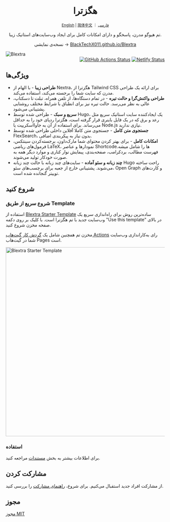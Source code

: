 <div align="center">
  <h1 align="center">هگزترا</h1>
  <sup align="center"><a href="README.md">English</a> | <a href="README.zh-cn.md">简体中文</a> ｜ <a href="README.fa.md">فارسی</a></sup>
  <p align="center">تم هیوگو مدرن، پاسخگو و دارای امکانات کامل برای ایجاد وب‌سایت‌های استاتیک زیبا.</p>

نسخه‌ی نمایشی → [BlackTechX011.github.io/Blextra](https://BlackTechX011.github.io/Blextra/fa)
</div>

<picture>
  <source media="(prefers-color-scheme: dark)" srcset="https://user-images.githubusercontent.com/5097752/263550533-c18343ca-3848-4230-b5c0-ee989d7916da.png">
  <img alt="Blextra" src="https://user-images.githubusercontent.com/5097752/263550528-663599f9-17a1-4686-b5c4-3da233b5034d.png">
</picture>

<div align="right">
<a href="https://github.com/BlackTechX011/Blextra/actions/workflows/pages.yml"><img alt="GitHub Actions Status" src="https://github.com/BlackTechX011/Blextra/actions/workflows/pages.yml/badge.svg"></a> <a href="https://app.netlify.com/sites/hugo-Blextra/deploys"><img alt="Netlify Status" src="https://api.netlify.com/api/v1/badges/61d6e55a-2447-487e-b59f-c9537e5df175/deploy-status"></a>
</div>

## ویژگی‌ها

- **طراحی زیبا** - با الهام از Nextra، هگزترا از Tailwind CSS برای ارائه یک طراحی مدرن که سایت شما را برجسته می‌کند، استفاده می‌کند.
- **طراحی واکنش‌گرا و حالت تیره** - در تمام دستگاه‌ها، از تلفن همراه، تبلت تا دسکتاپ، عالی به نظر می‌رسد. حالت تیره نیز برای انطباق با شرایط مختلف روشنایی پشتیبانی می‌شود.
- **سریع و سبک** - طراحی شده توسط Hugo، یک ایجادکننده سایت استاتیک سریع مثل رعد و برق که در یک فایل باینری قرار گرفته است، هگزترا ردپای خود را به حداقل می‌رساند. برای استفاده از آن به جاوااسکریپت یا Node.js نیازی ندارید.
- **جستجوی متن کامل** - جستجوی متن کاملا آفلاین داخلی طراحی شده توسط FlexSearch، بدون نیاز به پیکربندی اضافی.
- **امکانات کامل** - برای بهتر کردن محتوای شما مارک‌داون، برجسته‌کردن سینتکس، فرمول‌های ریاضی LaTeX، نمودارها و عناصر Shortcodeها را شامل میشه. فهرست مطالب، بردکرامب، صفحه‌بندی، پیمایش نوار کناری و موارد دیگر همه به صورت خودکار تولید می‌شوند.
- **چند زبانه و سئو آماده** - سایت‌های چند زبانه با حالت چند زبانه Hugo راحت ساخته می‌شوند. پشتیبانی خارج از جعبه برای برچسب‌های سئو، Open Graph و کارت‌های توییتر گنجانده شده است.

## شروع کنید

### شروع سریع از طریق Template

استفاده از [Blextra Starter Template](https://github.com/BlackTechX011/Blextra-starter-template) ساده‌ترین روش برای راه‌اندازی سریع یک وب‌سایت جدید با تم هگزترا است. با کلیک بر روی دکمه "Use this template" در بالای صفحه مخزن شروع کنید.

مخزن تم همچنین شامل یک [گردش کار گیت‌هاب Actions](https://docs.github.com/en/pages/getting-started-with-github-pages/configuring-a-publishing-source-for-your-github-pages-site#publishing-with-a-custom-github-actions-workflow) رای به‌کاراندازی وب‌سایت شما در گیت‌هاب Pages است.

<img alt="Blextra Starter Template" src="https://user-images.githubusercontent.com/5097752/263551418-c403b9a9-a76c-47a6-8466-513d772ef0b7.jpg" width=600/>

### استفاده

برای اطلاعات بیشتر به بخش [مستندات](https://BlackTechX011.github.io/Blextra/fa/docs) مراجعه کنید.

## مشارکت کردن

از مشارکت افراد جدید استقبال می‌کنیم.
 برای شروع، [راهنمای مشارکت](.github/CONTRIBUTING.md) را بررسی کنید.

## مجوز

[مجوز MIT](./LICENSE)
